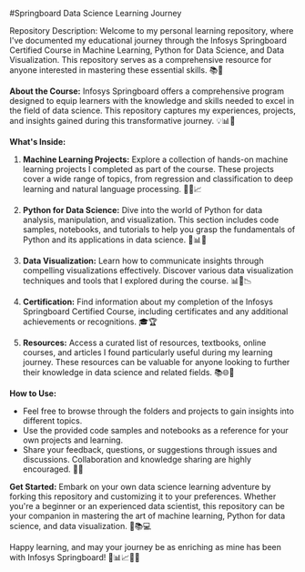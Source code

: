#Springboard Data Science Learning Journey

Repository Description:
Welcome to my personal learning repository, where I've documented my educational journey through the Infosys Springboard Certified Course in Machine Learning, Python for Data Science, and Data Visualization. This repository serves as a comprehensive resource for anyone interested in mastering these essential skills. 📚🚀

**About the Course:**
Infosys Springboard offers a comprehensive program designed to equip learners with the knowledge and skills needed to excel in the field of data science. This repository captures my experiences, projects, and insights gained during this transformative journey. 💡📊🧠

**What's Inside:**
1. **Machine Learning Projects:** Explore a collection of hands-on machine learning projects I completed as part of the course. These projects cover a wide range of topics, from regression and classification to deep learning and natural language processing. 🤖🧪📈

2. **Python for Data Science:** Dive into the world of Python for data analysis, manipulation, and visualization. This section includes code samples, notebooks, and tutorials to help you grasp the fundamentals of Python and its applications in data science. 🐍📊📝

3. **Data Visualization:** Learn how to communicate insights through compelling visualizations effectively. Discover various data visualization techniques and tools that I explored during the course. 📊🌟📉

4. **Certification:** Find information about my completion of the Infosys Springboard Certified Course, including certificates and any additional achievements or recognitions. 🎓🏆

5. **Resources:** Access a curated list of resources, textbooks, online courses, and articles I found particularly useful during my learning journey. These resources can be valuable for anyone looking to further their knowledge in data science and related fields. 📚🌐📖

**How to Use:**
- Feel free to browse through the folders and projects to gain insights into different topics.
- Use the provided code samples and notebooks as a reference for your own projects and learning.
- Share your feedback, questions, or suggestions through issues and discussions. Collaboration and knowledge sharing are highly encouraged. 💬🤝

**Get Started:**
Embark on your own data science learning adventure by forking this repository and customizing it to your preferences. Whether you're a beginner or an experienced data scientist, this repository can be your companion in mastering the art of machine learning, Python for data science, and data visualization. 🚀📚💻

Happy learning, and may your journey be as enriching as mine has been with Infosys Springboard! 🚀📊📈🤖🔥
